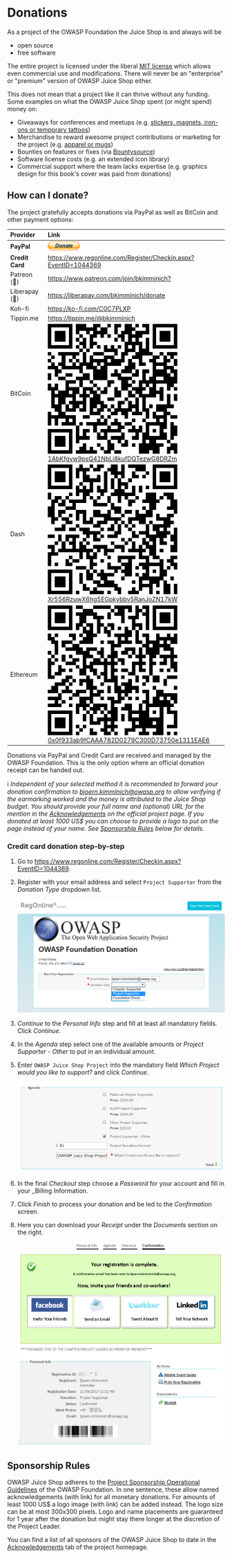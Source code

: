 # Donations

As a project of the OWASP Foundation the Juice Shop is and always will
be

* open source
* free software

The entire project is licensed under the liberal
[MIT license](https://opensource.org/licenses/MIT) which allows even
commercial use and modifications. There will never be an "enterprise" or
"premium" version of OWASP Juice Shop either.

This does not mean that a project like it can thrive without any
funding. Some examples on what the OWASP Juice Shop spent (or might
spend) money on:

* Giveaways for conferences and meetups (e.g.
  [stickers, magnets, iron-ons or temporary tattoos](https://www.stickeryou.com/products/owasp-juice-shop/794))
* Merchandise to reward awesome project contributions or marketing for
  the project (e.g.
  [apparel or mugs](http://shop.spreadshirt.com/juiceshop))
* Bounties on features or fixes (via
  [Bountysource](https://www.bountysource.com/teams/juice-shop))
* Software license costs (e.g. an extended icon library)
* Commercial support where the team lacks expertise (e.g. graphics
  design for this book's cover was paid from donations)

## How can I donate?

The project gratefully accepts donations via PayPal as well as BitCoin
and other payment options:

| Provider             | Link                                                                                                                                                                                                                                                               |
|:---------------------|:-------------------------------------------------------------------------------------------------------------------------------------------------------------------------------------------------------------------------------------------------------------------|
| **PayPal**           | [![PayPal Donate Button](img/paypal_donate.gif)](https://www.paypal.com/cgi-bin/webscr?cmd=_donations&business=paypal%40owasp%2eorg&lc=BM&item_name=OWASP%20Juice%20Shop%20Project&item_number=OWASP%20Foundation&no_note=0&currency_code=USD&bn=PP%2dDonationsBF) |
| **Credit Card**      | <https://www.regonline.com/Register/Checkin.aspx?EventID=1044369>                                                                                                                                                                                                  |
| Patreon (:repeat:)   | <https://www.patreon.com/join/bkimminich?>                                                                                                                                                                                                                         |
| Liberapay (:repeat:) | <https://liberapay.com/bkimminich/donate>                                                                                                                                                                                                                          |
| Koh-fi               | <https://ko-fi.com/C0C7PLXP>                                                                                                                                                                                                                                       |
| Tippin.me            | <https://tippin.me/@bkimminich>                                                                                                                                                                                                                                    |
| BitCoin              | ![bitcoin:1AbKfgvw9psQ41NbLi8kufDQTezwG8DRZm](img/1AbKfgvw9psQ41NbLi8kufDQTezwG8DRZm.png)<br>[1AbKfgvw9psQ41NbLi8kufDQTezwG8DRZm](https://blockchain.info/address/1AbKfgvw9psQ41NbLi8kufDQTezwG8DRZm)                                                              |
| Dash                 | ![dash:Xr556RzuwX6hg5EGpkybbv5RanJoZN17kW](img/Xr556RzuwX6hg5EGpkybbv5RanJoZN17kW.png)<br>[Xr556RzuwX6hg5EGpkybbv5RanJoZN17kW](https://explorer.dash.org/address/Xr556RzuwX6hg5EGpkybbv5RanJoZN17kW)                                                               |
| Ethereum             | ![0x0f933ab9fCAAA782D0279C300D73750e1311EAE6](img/0x0f933ab9fCAAA782D0279C300D73750e1311EAE6.png)<br>[0x0f933ab9fCAAA782D0279C300D73750e1311EAE6](https://etherscan.io/address/0x0f933ab9fcaaa782d0279c300d73750e1311eae6)                                         |

Donations via PayPal and Credit Card are received and managed by the
OWASP Foundation. This is the only option where an official donation
receipt can be handed out.

:information_source: _Independent of your selected method it is
recommended to forward your donation confirmation to
bjoern.kimminich@owasp.org to allow verifying if the earmarking worked
and the money is attributed to the Juice Shop budget. You should provide
your full name and (optional) URL for the mention in the
[Acknowledgements](https://www.owasp.org/index.php/OWASP_Juice_Shop_Project#tab=Acknowledgements)
on the official project page. If you donated at least 1000 US$ you can
choose to provide a logo to put on the page instead of your name. See
[Sponsorship Rules](#sponsorship-rules) below for details._

### Credit card donation step-by-step

1. Go to
   <https://www.regonline.com/Register/Checkin.aspx?EventID=1044369>.
2. Register with your email address and select `Project Supporter` from
   the _Donation Type_ dropdown list.

   ![Registration step](img/regonline01.png)
3. _Continue_ to the _Personal Info_ step and fill at least all
   mandatory fields. Click _Continue_.
4. In the _Agenda_ step select one of the available amounts or _Project
   Supporter - Other_ to put in an individual amount.
5. Enter `OWASP Juice Shop Project` into the mandatory field _Which
   Project would you like to support?_ and click _Continue_.

   ![Registration step](img/regonline02.png)
6. In the final _Checkout_ step choose a _Password_ for your account and
   fill in your _Billing Information.
7. Click _Finish_ to process your donation and be led to the
   _Confirmation_ screen.
8. Here you can download your _Receipt_ under the _Documents_ section on
   the right.

   ![Registration step](img/regonline03.png)

## Sponsorship Rules

OWASP Juice Shop adheres to the
[Project Sponsorship Operational Guidelines](https://www.owasp.org/index.php/Project_Sponsorship_Operational_Guidelines)
of the OWASP Foundation. In one sentence, these allow named
acknowledgements (with link) for all monetary donations. For amounts of
least 1000 US$ a logo image (with link) can be added instead. The logo
size can be at most 300x300 pixels. Logo and name placements are
guaranteed for 1 year after the donation but might stay there longer at
the discretion of the Project Leader.

You can find a list of all sponsors of the OWASP Juice Shop to date in
the
[Acknowledgements](https://www.owasp.org/index.php/OWASP_Juice_Shop_Project#tab=Acknowledgements)
tab of the project homepage.
